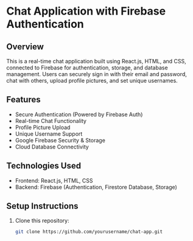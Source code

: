 # Chat Application with Firebase Authentication

## Overview
This is a real-time chat application built using React.js, HTML, and CSS, connected to Firebase for authentication, storage, and database management. Users can securely sign in with their email and password, chat with others, upload profile pictures, and set unique usernames.

## Features
- Secure Authentication (Powered by Firebase Auth)
- Real-time Chat Functionality
- Profile Picture Upload
- Unique Username Support
- Google Firebase Security & Storage
- Cloud Database Connectivity

## Technologies Used
- Frontend: React.js, HTML, CSS  
- Backend: Firebase (Authentication, Firestore Database, Storage)  

## Setup Instructions
1. Clone this repository:
   ```sh
   git clone https://github.com/yourusername/chat-app.git

